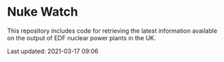 # Nuke Watch

This repository includes code for retrieving the latest information available on the output of EDF nuclear power plants in the UK.

Last updated: 2021-03-17 09:06